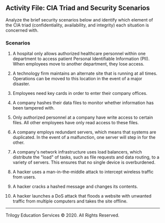## Activity File: CIA Triad and Security Scenarios

Analyze the brief security scenarios below and identify which element of the CIA triad (confidentiality, availability, and integrity) each situation is concerned with. 

### Scenarios

1. A hospital only allows authorized healthcare personnel within one department to access patient Personal Identifiable Information (PII). When employees move to another department, they lose access.


2. A technology firm maintains an alternate site that is running at all times. Operations can be moved to this location in the event of a major disaster.

  

3. Employees need key cards in order to enter their company offices.

  

4. A company hashes their data files to monitor whether information has been tampered with. 

  

5. Only authorized personnel at a company have write access to certain files. All other employees have only read access to these files. 

   

6. A company employs redundant servers, which means that systems are duplicated. In the event of a malfunction, one server will step in for the other.

  

7. A company's network infrastructure uses load balancers, which distribute the "load" of tasks, such as file requests and data routing, to a variety of servers. This ensures that no single device is overburdened.

  

8. A hacker uses a man-in-the-middle attack to intercept wireless traffic from users. 

  

9. A hacker cracks a hashed message and changes its contents. 

  

10. A hacker launches a DoS attack that floods a website with unwanted traffic from multiple computers and takes the site offline. 

---  

Trilogy Education Services © 2020. All Rights Reserved.